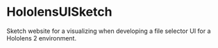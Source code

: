# HololensUISketch

Sketch website for a visualizing when developing a file selector UI for a Hololens 2 environment.